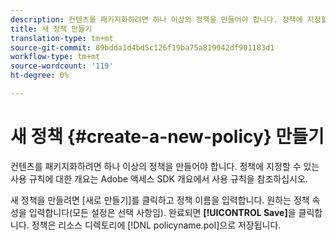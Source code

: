 ```yaml
---
description: 컨텐츠를 패키지화하려면 하나 이상의 정책을 만들어야 합니다. 정책에 지정할 수 있는 사용 규칙에 대한 개요는 Adobe 액세스 SDK 개요에서 사용 규칙을 참조하십시오.
title: 새 정책 만들기
translation-type: tm+mt
source-git-commit: 89bdda1d4bd5c126f19ba75a819942df901183d1
workflow-type: tm+mt
source-wordcount: '119'
ht-degree: 0%

---
```



# 새 정책 {#create-a-new-policy} 만들기

컨텐츠를 패키지화하려면 하나 이상의 정책을 만들어야 합니다. 정책에 지정할 수 있는 사용 규칙에 대한 개요는 Adobe 액세스 SDK 개요에서 사용 규칙을 참조하십시오.

새 정책을 만들려면 [새로 만들기]를 클릭하고 정책 이름을 입력합니다. 원하는 정책 속성을 입력합니다(모든 설정은 선택 사항임). 완료되면 **[!UICONTROL Save]**&#x200B;을 클릭합니다. 정책은 리소스 디렉토리에 [!DNL policyname.pol]으로 저장됩니다.
